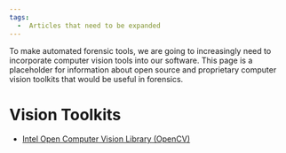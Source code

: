 ```yaml
---
tags:
  -  Articles that need to be expanded
---
```

To make automated forensic tools, we are going to increasingly need to
incorporate computer vision tools into our software. This page is a
placeholder for information about open source and proprietary computer
vision toolkits that would be useful in forensics.

# Vision Toolkits

- [Intel Open Computer Vision Library
  (OpenCV)](https://sourceforge.net/projects/opencvlibrary/)